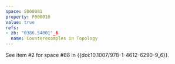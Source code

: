 ```yaml
---
space: S000081
property: P000010
value: true
refs:
- zb: "0386.54001"_6
  name: Counterexamples in Topology
---
```


See item #2 for space #88 in {{doi:10.1007/978-1-4612-6290-9_6}}.
